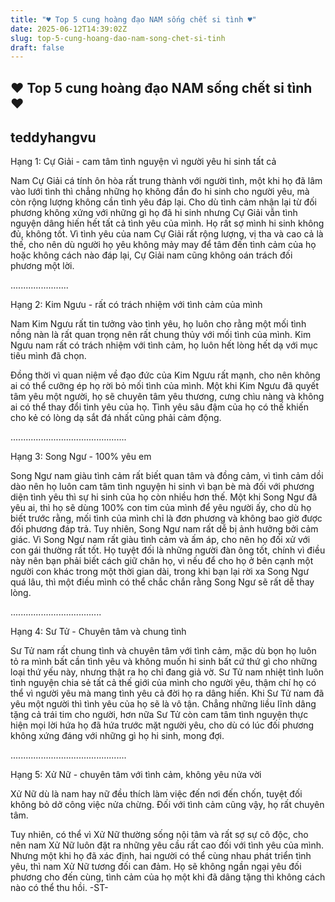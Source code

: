 ```yaml
---
title: "♥ Top 5 cung hoàng đạo NAM sống chết si tình ♥"
date: 2025-06-12T14:39:02Z
slug: top-5-cung-hoang-dao-nam-song-chet-si-tinh
draft: false
---
```


## ♥ Top 5 cung hoàng đạo NAM sống chết si tình ♥

## teddyhangvu

Hạng 1: Cự Giải - cam tâm tình nguyện vì người yêu hi sinh tất cả

Nam Cự Giải cá tính ôn hòa rất trung thành với người tình, một khi họ đã lâm vào lưới tình thì chẳng những họ không đắn đo hi sinh cho người yêu, mà còn rộng lượng không cần tình yêu đáp lại. Cho dù tình cảm nhận lại từ đối phương không xứng với những gì họ đã hi sinh nhưng Cự Giải vẫn tình nguyện dâng hiến hết tất cả tình yêu của mình.
Họ rất sợ mình hi sinh
 không đủ, không tốt. Vì tình yêu của nam Cự Giải rất rộng lượng, vị tha và cao cả là thế, cho nên dù người họ yêu không mảy may để tâm đến tình cảm của họ hoặc không cách nào đáp lại, Cự Giải nam cũng không oán trách đối phương một lời.

.......................

Hạng 2: Kim Ngưu - rất có trách nhiệm với tình cảm của mình

Nam Kim Ngưu rất tin tưởng vào tình yêu, họ luôn cho rằng một mối tình nồng nàn là rất quan trọng nên rất chung thủy với mối tình của mình. Kim Ngưu nam rất có trách nhiệm với tình cảm, họ luôn hết lòng hết dạ với mục tiêu mình đã chọn.

Đồng thời vì quan niệm về đạo đức của Kim Ngưu rất mạnh, cho nên không ai có thể cưỡng ép họ rời bỏ mối tình của mình. Một khi Kim Ngưu đã quyết tâm yêu một người, họ sẽ chuyên tâm yêu thương, cưng chìu nàng và không ai có thể thay đổi tình yêu của họ. Tình yêu sâu đậm của họ có thế khiến cho kẻ có lòng dạ sắt đá nhất cũng phải cảm động.


..............................................

Hạng 3: Song Ngư - 100% yêu em

Song Ngư nam giàu tình cảm rất biết quan tâm và đồng cảm, vì tình cảm dồi dào nên họ luôn cam tâm tình nguyện hi sinh vì bạn bè mà đối với phương diện tình yêu thì sự hi sinh của họ còn nhiều hơn thế. Một khi Song Ngư đã yêu ai, thì họ sẽ dùng 100% con tim của mình để yêu người ấy, cho dù họ biết trước rằng, mối tình của mình chỉ là đơn phương và không bao giờ được đối phương đáp trả.
Tuy nhiên, Song Ngư nam rất dễ bị ảnh hưởng bởi cảm giác. Vì Song Ngư nam rất giàu tình cảm và ấm áp, cho nên họ đối xử với con gái thường rất tốt. Họ tuyệt đối là những người đàn ông tốt, chính vì điều này nên bạn phải biết cách giữ chân họ, vì nếu để cho họ ở bên cạnh một người con khác trong một thời gian dài, trong khi bạn lại rời xa Song Ngư quá lâu, thì một điều mình có thể chắc chắn rằng Song Ngư sẽ rất dễ thay lòng.


....................................

Hạng 4: Sư Tử - Chuyên tâm và chung tình

Sư Tử nam rất chung tình và chuyên tâm với tình cảm, mặc dù bọn họ luôn tỏ ra mình bất cần tình yêu và không muốn hi sinh bất cứ thứ gì cho những loại thứ yếu này, nhưng thật ra họ chỉ đang giả vờ. Sư Tử nam nhiệt tình luôn tình nguyện chia sẻ tất cả thế giới của mình cho người yêu, thậm chí họ có thể vì người yêu mà mang tình yêu cả đời họ ra dâng hiến.
Khi Sư Tử nam đã yêu một người thì tình yêu của họ sẽ là vô tận. Chẳng những liều lĩnh dâng tặng cả trái tim cho người, hơn nữa Sư Tử còn cam tâm tình nguyện thực hiện mọi lời hứa họ đã hứa trước mặt người yêu, cho dù có lúc đối phương không xứng đáng với những gì họ hi sinh, mong đợi.

..............................................

Hạng 5: Xử Nữ - chuyên tâm với tình cảm, không yêu nửa vời

Xử Nữ dù là nam hay nữ đều thích làm việc đến nơi đến chốn, tuyệt đối không bỏ dở công việc nửa chừng. Đối với tình cảm cũng vậy, họ rất chuyên tâm.

Tuy nhiên, có thể vì Xử Nữ thường sống nội tâm và rất sợ sự cô độc, cho nên nam Xử Nữ luôn đặt ra những yêu cầu rất cao đối với tình yêu của mình. Nhưng một khi họ đã xác định, hai người có thể cùng nhau phát triển tình yêu, thì nam Xử Nữ tương đối can đảm. Họ sẽ không ngần ngại yêu đối phương cho đến cùng, tình cảm của họ một khi đã dâng tặng thì không cách nào có thể thu hồi.
-ST-